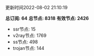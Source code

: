 更新时间2022-08-02 21:10:19

**总订阅: 64**
**总节点: 8318**
**有效节点: 2426**
- ssr节点: 15
- v2ray节点: 1769
- ss节点: 498
- trojan节点: 144
